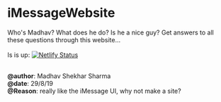 # iMessageWebsite
 Who's Madhav? What does he do? Is he a nice guy? Get answers to all these questions through this website...<br><br>
Is is up: [![Netlify Status](https://api.netlify.com/api/v1/badges/e5df35d3-31e2-46a0-aef1-4cc70d28210b/deploy-status)](https://app.netlify.com/sites/talktomadhav/deploys)<br><br>

**@author**: Madhav Shekhar Sharma<br>
**@date**: 29/8/19<br>
**@Reason**: really like the iMessage UI, why not make a site?

